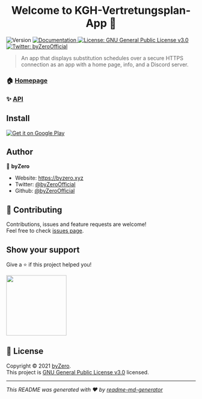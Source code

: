 <h1 align="center">Welcome to KGH-Vertretungsplan-App 👋</h1>
<p>
  <img alt="Version" src="https://img.shields.io/badge/version-v4.1-blue.svg?cacheSeconds=2592000" />
  <a href="https://kgh.byzero.dev" target="_blank">
    <img alt="Documentation" src="https://img.shields.io/badge/documentation-yes-brightgreen.svg" />
  </a>
  <a href="https://github.com/byZeroOfficial/KGH-Vertretungsplan-App/blob/main/LICENSE" target="_blank">
    <img alt="License: GNU General Public License v3.0" src="https://img.shields.io/badge/License-GNU General Public License v3.0-yellow.svg" />
  </a>
  <a href="https://twitter.com/byZeroOfficial" target="_blank">
    <img alt="Twitter: byZeroOfficial" src="https://img.shields.io/twitter/follow/byZeroOfficial.svg?style=social" />
  </a>
</p>

> An app that displays substitution schedules over a secure HTTPS connection as an app with a home page, info, and a Discord server.

### 🏠 [Homepage](https://kgh.byzero.dev)

### ✨ [API](https://cloud.0network.de/vertretungsplan)

## Install

<a href='https://play.google.com/store/apps/details?id=com.kgh.vertretungsplan&pcampaignid=pcampaignidMKT-Other-global-all-co-prtnr-py-PartBadge-Mar2515-1'><img alt='Get it on Google Play' src='https://play.google.com/intl/en_us/badges/static/images/badges/en_badge_web_generic.png'/></a>


## Author

👤 **byZero**

* Website: https://byzero.xyz
* Twitter: [@byZeroOfficial](https://twitter.com/byZeroOfficial)
* Github: [@byZeroOfficial](https://github.com/byZeroOfficial)

## 🤝 Contributing

Contributions, issues and feature requests are welcome!<br />Feel free to check [issues page](https://github.com/byZeroOfficial/KGH-Vertretungsplan-App/issues). 

## Show your support

Give a ⭐️ if this project helped you!

<a href="https://www.patreon.com/byZero">
  <img src="https://c5.patreon.com/external/logo/become_a_patron_button@2x.png" width="160">
</a>

## 📝 License

Copyright © 2021 [byZero](https://github.com/byZeroOfficial).<br />
This project is [GNU General Public License v3.0](https://github.com/byZeroOfficial/KGH-Vertretungsplan-App/blob/main/LICENSE) licensed.

***
_This README was generated with ❤️ by [readme-md-generator](https://github.com/kefranabg/readme-md-generator)_
